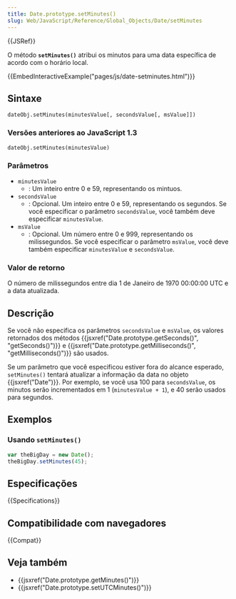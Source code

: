 ```yaml
---
title: Date.prototype.setMinutes()
slug: Web/JavaScript/Reference/Global_Objects/Date/setMinutes
---
```


{{JSRef}}

O método **`setMinutes()`** atribui os minutos para uma data específica de acordo com o horário local.

{{EmbedInteractiveExample("pages/js/date-setminutes.html")}}

## Sintaxe

```
dateObj.setMinutes(minutesValue[, secondsValue[, msValue]])
```

### Versões anteriores ao JavaScript 1.3

```
dateObj.setMinutes(minutesValue)
```

### Parâmetros

- `minutesValue`
  - : Um inteiro entre 0 e 59, representando os mintuos.
- `secondsValue`
  - : Opcional. Um inteiro entre 0 e 59, representando os segundos. Se você especificar o parâmetro `secondsValue`, você também deve especificar `minutesValue`.
- `msValue`
  - : Opcional. Um número entre 0 e 999, representando os milissegundos. Se você especificar o parâmetro `msValue`, você deve também especificar `minutesValue` e `secondsValue`.

### Valor de retorno

O número de milissegundos entre dia 1 de Janeiro de 1970 00:00:00 UTC e a data atualizada.

## Descrição

Se você não especifica os parâmetros `secondsValue` e `msValue`, os valores retornados dos métodos {{jsxref("Date.prototype.getSeconds()", "getSeconds()")}} e {{jsxref("Date.prototype.getMilliseconds()", "getMilliseconds()")}} são usados.

Se um parâmetro que você especificou estiver fora do alcance esperado, `setMinutes()` tentará atualizar a informação da data no objeto {{jsxref("Date")}}. Por exemplo, se você usa 100 para `secondsValue`, os minutos serão incrementados em 1 (`minutesValue + 1`), e 40 serão usados para segundos.

## Exemplos

### Usando `setMinutes()`

```js
var theBigDay = new Date();
theBigDay.setMinutes(45);
```

## Especificações

{{Specifications}}

## Compatibilidade com navegadores

{{Compat}}

## Veja também

- {{jsxref("Date.prototype.getMinutes()")}}
- {{jsxref("Date.prototype.setUTCMinutes()")}}

